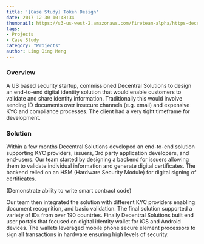 ```yaml
---
title: '[Case Study] Token Design'
date: 2017-12-30 10:48:34
thumbnail: https://s3-us-west-2.amazonaws.com/fireteam-alpha/https-decentral-solutions-cdn/howto.png
tags:
- Projects
- Case Study
category: "Projects"
author: Ling Qing Meng
---
```




### Overview
A US based security startup, commissioned Decentral Solutions to design an end-to-end digital identity solution that would enable customers to validate and share identity information. Traditionally this would involve sending ID documents over insecure channels (e.g. email) and expensive KYC and compliance processes. The client had a very tight timeframe for development.

### Solution
Within a few months Decentral Solutions developed an end-to-end solution supporting KYC providers, issuers, 3rd party application developers, and end-users. Our team started by designing a backend for issuers allowing them to validate individual information and generate digital certificates. The backend relied on an HSM (Hardware Security Module) for digital signing of certificates. 
<!-- more -->
(Demonstrate ability to write smart contract code)

Our team then integrated the solution with different KYC providers enabling document recognition, and basic validation. The final solution supported a variety of IDs from over 190 countries. Finally Decentral Solutions built end user portals that focused on digital identity wallet for iOS and Android devices. The wallets leveraged mobile phone secure element processors to sign all transactions in hardware ensuring high levels of security. 

